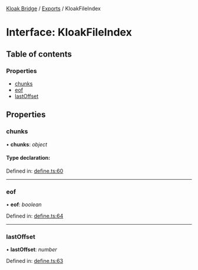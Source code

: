 [Kloak Bridge](../README.md) / [Exports](../modules.md) / KloakFileIndex

# Interface: KloakFileIndex

## Table of contents

### Properties

- [chunks](kloakfileindex.md#chunks)
- [eof](kloakfileindex.md#eof)
- [lastOffset](kloakfileindex.md#lastoffset)

## Properties

### chunks

• **chunks**: *object*

#### Type declaration:

Defined in: [define.ts:60](https://github.com/CoNET-project/kloak-bridge/blob/3516064/src/define.ts#L60)

___

### eof

• **eof**: *boolean*

Defined in: [define.ts:64](https://github.com/CoNET-project/kloak-bridge/blob/3516064/src/define.ts#L64)

___

### lastOffset

• **lastOffset**: *number*

Defined in: [define.ts:63](https://github.com/CoNET-project/kloak-bridge/blob/3516064/src/define.ts#L63)

